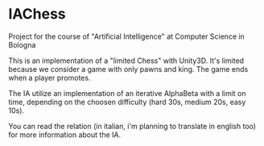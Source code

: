 # IAChess
Project for the course of "Artificial Intelligence" at Computer Science in Bologna

This is an implementation of a "limited Chess" with Unity3D.
It's limited because we consider a game with only pawns and king. The game ends when a player promotes.

The IA utilize an implementation of an iterative AlphaBeta with a limit on time, depending on the choosen difficulty (hard 30s, medium 20s, easy 10s).

You can read the relation (in italian, i'm planning to translate in english too) for more information about the IA.

